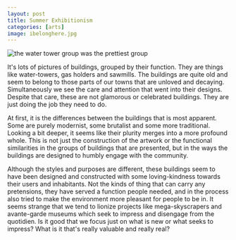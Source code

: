 ```yaml
---
layout: post
title: Summer Exhibitionism 
categories: [arts]
image: ibelonghere.jpg
---
```


![the water tower group was the prettiest group]({{site.url}}/img/water-tower.jpg)

It's lots of pictures of buildings, grouped by their function. They are things like water-towers, gas holders and sawmills. The buildings are quite old and seem to belong to those parts of our towns that are unloved and decaying. Simultaneously we see the care and attention that went into their designs. Despite that care, these are not glamorous or celebrated buildings. They are just doing the job they need to do. 

<!--more-->

At first, it is the differences between the buildings that is most apparent. Some are purely modernist, some brutalist and some more traditional. Looking a bit deeper, it seems like their plurity merges into a more profound whole. This is not just the construction of the artwork or the functional similarities in the groups of buildings that are presented, but in the ways the buildings are designed to humbly engage with the community.

Although the styles and purposes are different, these buildings seem to have been designed and constructed with some loving-kindness towards their users and inhabitants. Not the kinds of thing that can carry any pretensions, they have served a function people needed, and in the process also tried to make the environment more pleasant for people to be in. It seems strange that we tend to lionize projects like mega-skyscrapers and avante-garde museums which seek to impress and disengage from the quotidien. Is it good that we focus just on what is new or what seeks to impress? What is it that's really valuable and really real?
